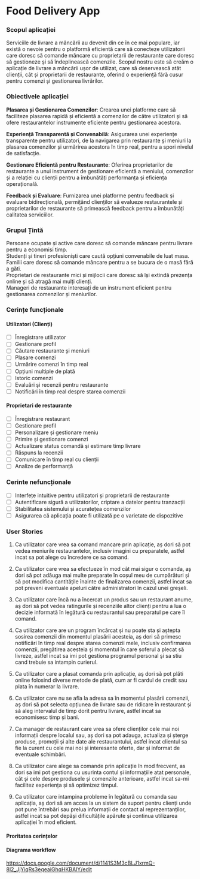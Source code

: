 # Food Delivery App

### Scopul aplicației

Serviciile de livrare a mâncării au devenit din ce în ce mai populare, iar există o nevoie pentru o platformă eficientă care să conecteze utilizatorii care doresc să comande mâncare cu proprietarii de restaurante care doresc să gestioneze și să îndeplinească comenzile. Scopul nostru este să creăm o aplicație de livrare a mâncării ușor de utilizat, care să deservească atât clienții, cât și proprietarii de restaurante, oferind o experiență fără cusur pentru comenzi și gestionarea livrărilor.

### Obiectivele aplicației

**Plasarea și Gestionarea Comenzilor**: Crearea unei platforme care să faciliteze plasarea rapidă și eficientă a comenzilor de către utilizatori și să ofere restaurantelor instrumente eficiente pentru gestionarea acestora.

**Experiență Transparentă și Convenabilă**: Asigurarea unei experiențe transparente pentru utilizatori, de la navigarea prin restaurante și meniuri la plasarea comenzilor și urmărirea acestora în timp real, pentru a spori nivelul de satisfacție.

**Gestionare Eficientă pentru Restaurante**: Oferirea proprietarilor de restaurante a unui instrument de gestionare eficientă a meniului, comenzilor și a relației cu clienții pentru a îmbunătăți performanța și eficiența operațională.

**Feedback și Evaluare**: Furnizarea unei platforme pentru feedback și evaluare bidirecțională, permițând clienților să evalueze restaurantele și proprietarilor de restaurante să primească feedback pentru a îmbunătăți calitatea serviciilor.

### Grupul Țintă

Persoane ocupate și active care doresc să comande mâncare pentru livrare pentru a economisi timp. <br/>
Studenți și tineri profesioniști care caută opțiuni convenabile de luat masa.<br/>
Familii care doresc să comande mâncare pentru a se bucura de o masă fără a găti.<br/>
Proprietari de restaurante mici și mijlocii care doresc să își extindă prezența online și să atragă mai mulți clienți.<br/>
Manageri de restaurante interesați de un instrument eficient pentru gestionarea comenzilor și meniurilor.<br/>

### Cerințe funcționale

#### Utilizatori (Clienți)

- [ ] Înregistrare utilizator
- [ ] Gestionare profil
- [ ] Căutare restaurante și meniuri
- [ ] Plasare comenzi
- [ ] Urmărire comenzi în timp real
- [ ] Opțiuni multiple de plată
- [ ] Istoric comenzi
- [ ] Evaluări și recenzii pentru restaurante
- [ ] Notificări în timp real despre starea comenzii

#### Proprietari de restaurante

- [ ] Înregistrare restaurant 
- [ ] Gestionare profil
- [ ] Personalizare și gestionare meniu
- [ ] Primire și gestionare comenzi
- [ ] Actualizare status comandă și estimare timp livrare
- [ ] Răspuns la recenzii
- [ ] Comunicare în timp real cu clienții
- [ ] Analize de performanță

### Cerinte nefuncționale

- [ ] Interfețe intuitive pentru utilizatori și proprietarii de restaurante
- [ ] Autentificare sigură a utilizatorilor, criptare a datelor pentru tranzacții
- [ ] Stabilitatea sistemului și acuratețea comenzilor
- [ ] Asigurarea că aplicația poate fi utilizată pe o varietate de dispozitive

### User Stories

1. Ca utilizator care vrea sa comand mancare prin aplicație, aș dori să pot vedea meniurile restaurantelor, inclusiv imagini cu preparatele, astfel incat sa pot alege cu încredere ce sa comand.

2. Ca utilizator care vrea sa efectueze în mod cât mai sigur o comanda, aș dori să pot adăuga mai multe preparate în coșul meu de cumpărături și să pot modifica cantitățile înainte de finalizarea comenzii, astfel incat sa pot preveni eventuale apeluri către administratori în cazul unei greșeli. 

3. Ca utilizator care încă nu a încercat un produs sau un restaurant anume, aș dori să pot vedea ratingurile și recenziile altor clienți pentru a lua o decizie informată în legătură cu restaurantul sau preparatul pe care îl comand.

4. Ca utilizator care are un program încărcat și nu poate sta și aștepta sosirea comenzii din momentul plasării acesteia, aș dori să primesc notificări în timp real despre starea comenzii mele, inclusiv confirmarea comenzii, pregătirea acesteia și momentul în care șoferul a plecat să livreze, astfel incat sa imi pot gestiona programul personal și sa stiu cand trebuie sa intampin curierul.

5. Ca utilizator care a plasat comanda prin aplicație, aș dori să pot plăti online folosind diverse metode de plată, cum ar fi cardul de credit sau plata în numerar la livrare.

6. Ca utilizator care nu se afla la adresa sa în momentul plasării comenzii, aș dori să pot selecta opțiunea de livrare sau de ridicare în restaurant și să aleg intervalul de timp dorit pentru livrare, astfel incat sa economisesc timp și bani.

7. Ca manager de restaurant care vrea sa ofere clienților cele mai noi informații despre localul sau, aș dori sa pot adauga, actualiza și șterge produse, promoții și alte date ale restaurantului, astfel incat clientul sa fie la curent cu cele mai noi și interesante oferte, dar și informat de eventuale schimbări.

8. Ca utilizator care alege sa comande prin aplicație în mod frecvent, as dori sa imi pot gestiona cu usurinta contul și informațiile atat personale, cât și cele despre produsele și comenzile anterioare, astfel incat sa-mi facilitez experiența și să optimizez timpul.

9. Ca utilizator care intampina probleme în legătură cu comanda sau aplicația, aș dori să am acces la un sistem de suport pentru clienți unde pot pune întrebări sau prelua informații de contact al reprezentanților, astfel incat sa pot depăși dificultățile apărute și continua utilizarea aplicației în mod eficient.

#### Proritatea cerințelor

#### Diagrama workflow

https://docs.google.com/document/d/1141S3M3cBLJ1xrmQ-8l2_JjYiqRs3eqeaiGhqHKBAlY/edit
